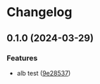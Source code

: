 # Changelog

## 0.1.0 (2024-03-29)


### Features

* alb test ([9e28537](https://github.com/autero1/monorepo-multi-release/commit/9e28537f24cd8cd9bae0b7dfdd02c3d00474e411))
